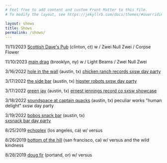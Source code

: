 ```yaml
---
# Feel free to add content and custom Front Matter to this file.
# To modify the layout, see https://jekyllrb.com/docs/themes/#overriding-theme-defaults

layout: shows
title: Shows
permalink: /shows/
---
```


11/11/2023
<a href="https://www.fernandopintopresents.com/events/plus-minus-zwei-null-zwei-corpse-flower">Scottish
Dave's Pub</a> (clinton, ct) w / Zwei Null Zwei / Corpse Flower

11/10/2023
<a href="https://maindragmusic.com/collections/live-at-main-drag/products/11-10-2023-plus-minus-light-beams-zwei-null-zwei">main
drag</a> (brooklyn, ny) w / Light Beams / Zwei Null Zwei

3/16/2022 <a href="https://goo.gl/maps/cHCFsdZFBUMNkCic8">hole in the wall</a>
(austin, tx) <a href="https://www.chickenranchrecords.com/sxsw">chicken ranch
records sxsw day party</a>

3/17/2022 <a href="https://goo.gl/maps/JoM5c6crYgXjidodA">the side bar</a>
(austin, tx)
<a href="https://www.eventbrite.com/e/hipster-robots-2022-tickets-289505487707?aff=erelpanelorg">hipster
robots sxsw day party</a>

3/17/2022 <a href="https://goo.gl/maps/pzrYL3yfwhDLqdqm8">green jay</a> (austin,
tx) <a href="https://schedule.sxsw.com/2022/events/MS53273">ernest jennings
record co sxsw showcase</a>

3/18/2022
<a href="https://g.page/captain-quackenbush-s-coffeehous?share">soundspace at
captain quacks</a> (austin, tx) peculiar works "human delight" sxsw day party

3/19/2022 <a href="https://goo.gl/maps/AyiCW6ETZHHF7Tmk9">bobos snack bar</a>
(austin, tx) <br>
<a href="https://www.eventbrite.com/e/sxsnackbar-2022-tickets-292158302347">sxsnack
bar day party</a>

8/25/2019
<a href="http://www.spacelandpresents.com/event/1880774-versus-plus-minus-los-angeles/">echoplex</a>
(los angeles, ca) w/ versus

8/26/2019 <a href="http://www.bottomofthehill.com/">bottom of the hill</a> (san
francisco, ca) w/ versus and the wild kindness

8/28/2019 <a href="https://www.dougfirlounge.com">doug fir</a> (portand, or) w/
versus
